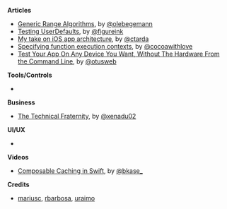 
**Articles**

* [Generic Range Algorithms](https://oleb.net/blog/2016/10/generic-range-algorithms/), by [@olebegemann](https://twitter.com/olebegemann)
* [Testing UserDefaults](http://www.figure.ink/blog/2016/10/15/testing-userdefaults), by [@figureink](https://twitter.com/figureink)
* [My take on iOS app architecture](http://ctarda.com/2016/10/my-take-on-ios-app-architecture/), by [@ctarda](https://twitter.com/ctarda)
* [Specifying function execution contexts](https://www.cocoawithlove.com/blog/specifying-execution-contexts.html), by [@cocoawithlove](https://twitter.com/cocoawithlove)
* [Test Your App On Any Device You Want, Without The Hardware From the Command Line](http://www.mobdesignapps.fr/blog/2016/10/10/running-your-tests-on-aws-device-farm-from-the-command-line), by [@otusweb](https://twitter.com/otusweb)


**Tools/Controls**

*

**Business**

* [The Technical Fraternity](http://www.russbishop.net/the-technical-fraternity), by [@xenadu02](https://twitter.com/xenadu02)

**UI/UX**

*

**Videos**

* [Composable Caching in Swift](https://www.youtube.com/watch?v=8uqXuEZLyUU), by [@bkase_](https://twitter.com/bkase_)

**Credits**

* [mariusc](https://mariusc.github.com), [rbarbosa](https://github.com/rbarbosa), [uraimo](https://github.com/uraimo)

